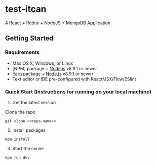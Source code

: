 # test-itcan

A React + Redux + NodeJS + MongoDB Application

## Getting Started

### Requirements

- Mac OS X, Windows, or Linux
- [NPM] package + [Node.js](https://nodejs.org/) v8.9.1 or newer
- [Yarn](https://yarnpkg.com/) package + [Node.js](https://nodejs.org/) v8.9.1 or newer
- Text editor or IDE pre-configured with React/JSX/Flow/ESlint

### Quick Start (Instructions for running on your local machine)

1.  Get the latest version

Clone the repo

```
git clone <<repo-name>>
```

2.  Install packages

```
npm install
```

3.  Start the server

```
npm run dev
```
